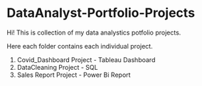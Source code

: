# DataAnalyst-Portfolio-Projects

Hi! This is collection of my data analystics potfolio projects.

Here each folder contains each individual project.

1) Covid_Dashboard Project - Tableau Dashboard
2) DataCleaning Project - SQL
3) Sales Report Project - Power Bi Report
